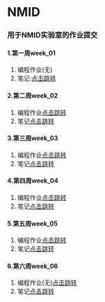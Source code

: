 # NMID

### 用于NMID实验室的作业提交
#### 1.第一周week_01
1. 编程作业(无)
2. 笔记:[点击跳转](https://github.com/dengjiawen8955/NMID/tree/master/week_01)

#### 2.第二周week_02

1. 编程作业[点击跳转](https://github.com/dengjiawen8955/NMID/tree/master/week_02)
2. 笔记[点击跳转](https://github.com/dengjiawen8955/NMID/tree/master/week_02/noteOfLearning)

#### 3.第三周week_03

1. 编程作业[点击跳转](https://github.com/dengjiawen8955/NMID/tree/master/week_03/programmingWork)
2. 笔记[点击跳转](https://github.com/dengjiawen8955/NMID/tree/master/week_03/noteOfLearning)

#### 4.第四周week_04

1. 编程作业[点击跳转](https://github.com/dengjiawen8955/NMID/tree/master/week_04/programmingWork)
2. 笔记[点击跳转](https://github.com/dengjiawen8955/NMID/tree/master/week_04/noteOfLearning)

#### 5.第五周week_05

1. 编程作业[点击跳转](https://github.com/dengjiawen8955/NMID/tree/master/week_05/programmingWork)
2. 笔记[点击跳转](https://github.com/dengjiawen8955/NMID/tree/master/week_05/noteOfLearning)
#### 6.第六周week_06

1. 编程作业(无)[点击跳转](https://github.com/dengjiawen8955/NMID/tree/master/week_06/programmingWork)
2. 笔记[点击跳转](https://github.com/dengjiawen8955/NMID/tree/master/week_06/noteOfLearning)
